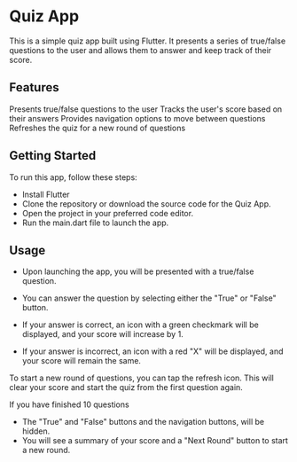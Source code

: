 # Quiz App
This is a simple quiz app built using Flutter. It presents a series of true/false questions to the user and allows them to answer and keep track of their score.

## Features
Presents true/false questions to the user
Tracks the user's score based on their answers
Provides navigation options to move between questions
Refreshes the quiz for a new round of questions

## Getting Started
To run this app, follow these steps:

- Install Flutter
- Clone the repository or download the source code for the Quiz App.
- Open the project in your preferred code editor.
- Run the main.dart file to launch the app.

## Usage
- Upon launching the app, you will be presented with a true/false question. 
- You can answer the question by selecting either the "True" or "False" button.

- If your answer is correct, an icon with a green checkmark will be displayed, and your score will increase by 1.
- If your answer is incorrect, an icon with a red "X" will be displayed, and your score will remain the same.

To start a new round of questions, you can tap the refresh icon. This will clear your score and start the quiz from the first question again.

If you have finished 10 questions
- The "True" and "False" buttons and the navigation buttons, will be hidden.
- You will see a summary of your score and a "Next Round" button to start a new round.

